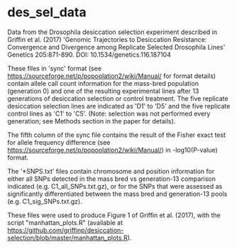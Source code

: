 # des_sel_data
Data from the Drosophila desiccation selection experiment described in Griffin et al. (2017) 'Genomic Trajectories to Desiccation Resistance: Convergence and Divergence among Replicate Selected Drosophila Lines' Genetics 205:871-890. DOI: 10.1534/genetics.116.187104

These files in 'sync' format (see https://sourceforge.net/p/popoolation2/wiki/Manual/ for format details) contain allele call count information for the mass-bred population (generation 0) and one of the resulting experimental lines after 13 generations of desiccation selection or control treatment. The five replicate desiccation selection lines are indicated as 'D1' to 'D5' and the five replicate control lines as 'C1' to 'C5'. (Note: selection was not performed every generation; see Methods section in the paper for details). 

The fifth column of the sync file contains the result of the Fisher exact test for allele frequency difference (see https://sourceforge.net/p/popoolation2/wiki/Manual/) in -log10(P-value) format.

The '*SNPS.txt' files contain chromosome and position information for either all SNPs detected in the mass bred vs generation-13 comparison indicated (e.g. C1_all_SNPs.txt.gz), or for the SNPs that were assessed as significantly differentiated between the mass bred and generation-13 pools (e.g. C1_sig_SNPs.txt.gz).

These files were used to produce Figure 1 of Griffin et al. (2017), with the script "manhattan_plots.R" (available at https://github.com/griffinp/desiccation-selection/blob/master/manhattan_plots.R). 
